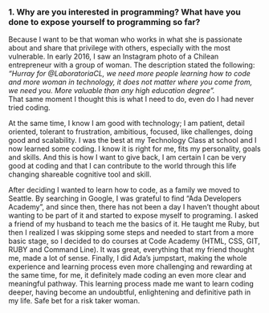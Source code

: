 ### 1. Why are you interested in programming? What have you done to expose yourself to programming so far?
Because I want to be that woman who works in what she is passionate about and share that privilege with others, especially with the most vulnerable. 
In early 2016, I saw an Instagram photo of a Chilean entrepreneur with a group of woman. The description stated the following: _“Hurray for @LaboratoriaCL, we need more people learning how to code and more woman in technology, it does not matter where you come from, we need you. More valuable than any high education degree”._  
That same moment I thought this is what I need to do, even do I had never tried coding.

At the same time, I know I am good with technology; I am patient, detail oriented, tolerant to frustration, ambitious, focused, like challenges, doing good and scalability. I was the best at my Technology Class at school and I now learned some coding. I know it is right for me, fits my personality, goals and skills. And this is how I want to give back, I am certain I can be very good at coding and that I can contribute to the world through this life changing shareable cognitive tool and skill.

After deciding I wanted to learn how to code, as a family we moved to Seattle. By searching in Google, I was grateful to find “Ada Developers Academy”, and since then, there has not been a day I haven’t thought about wanting to be part of it and started to expose myself to programing. 
 I asked a friend of my husband to teach me the basics of it. He taught me Ruby, but then I realized I was skipping some steps and needed to start from a more basic stage, so I decided to do courses at Code Academy (HTML, CSS, GIT, RUBY and Command Line). It was great, everything that my friend thought me, made a lot of sense. Finally, I did Ada’s jumpstart, making the whole experience and learning process even more challenging and rewarding at the same time, for me, it definitely made coding an even more clear and meaningful pathway. This learning process made me want to learn coding deeper, having become an undoubtful, enlightening and definitive path in my life. Safe bet for a risk taker woman.  

